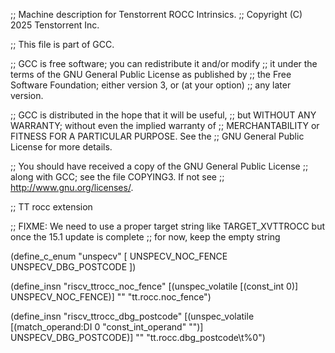 ;; Machine description for Tenstorrent ROCC Intrinsics.
;; Copyright (C) 2025 Tenstorrent Inc.

;; This file is part of GCC.

;; GCC is free software; you can redistribute it and/or modify
;; it under the terms of the GNU General Public License as published by
;; the Free Software Foundation; either version 3, or (at your option)
;; any later version.

;; GCC is distributed in the hope that it will be useful,
;; but WITHOUT ANY WARRANTY; without even the implied warranty of
;; MERCHANTABILITY or FITNESS FOR A PARTICULAR PURPOSE.  See the
;; GNU General Public License for more details.

;; You should have received a copy of the GNU General Public License
;; along with GCC; see the file COPYING3.  If not see
;; <http://www.gnu.org/licenses/>.

;; TT rocc extension

;; FIXME: We need to use a proper target string like TARGET_XVTTROCC but once the 15.1 update is complete
;; for now, keep the empty string

(define_c_enum "unspecv" [
  UNSPECV_NOC_FENCE
  UNSPECV_DBG_POSTCODE
])

(define_insn "riscv_ttrocc_noc_fence"
  [(unspec_volatile [(const_int 0)] UNSPECV_NOC_FENCE)]
  ""
  "tt.rocc.noc_fence")

(define_insn "riscv_ttrocc_dbg_postcode"
  [(unspec_volatile [(match_operand:DI 0 "const_int_operand" "")] UNSPECV_DBG_POSTCODE)]
  ""
  "tt.rocc.dbg_postcode\t%0")
